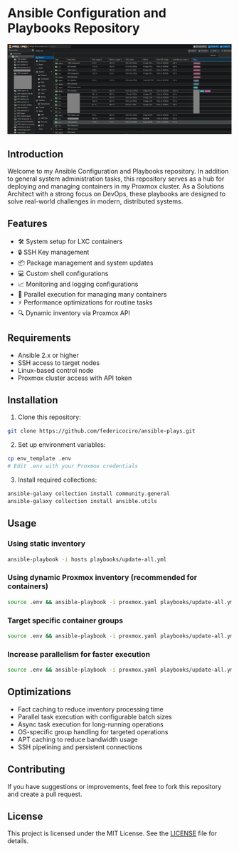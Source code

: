 # Ansible Configuration and Playbooks Repository

![Proxmox Lab](assets/pve.jpg)

## Introduction

Welcome to my Ansible Configuration and Playbooks repository. In addition to general system administration tasks, this repository serves as a hub for deploying and managing containers in my Proxmox cluster. As a Solutions Architect with a strong focus on DevOps, these playbooks are designed to solve real-world challenges in modern, distributed systems.

## Features

- 🛠 System setup for LXC containers
- 🔒 SSH Key management
- 📦 Package management and system updates
- 💻 Custom shell configurations
- 📈 Monitoring and logging configurations
- 🔄 Parallel execution for managing many containers
- ⚡ Performance optimizations for routine tasks
- 🔍 Dynamic inventory via Proxmox API

## Requirements

- Ansible 2.x or higher
- SSH access to target nodes
- Linux-based control node
- Proxmox cluster access with API token

## Installation

1. Clone this repository:

```bash
git clone https://github.com/federicociro/ansible-plays.git
```

2. Set up environment variables:

```bash
cp env_template .env
# Edit .env with your Proxmox credentials
```

3. Install required collections:

```bash
ansible-galaxy collection install community.general
ansible-galaxy collection install ansible.utils
```

## Usage

### Using static inventory

```bash
ansible-playbook -i hosts playbooks/update-all.yml
```

### Using dynamic Proxmox inventory (recommended for containers)

```bash
source .env && ansible-playbook -i proxmox.yaml playbooks/update-all.yml
```

### Target specific container groups

```bash
source .env && ansible-playbook -i proxmox.yaml playbooks/update-all.yml --limit 'prod'
```

### Increase parallelism for faster execution

```bash
source .env && ansible-playbook -i proxmox.yaml playbooks/update-all.yml -f 30
```

## Optimizations

- Fact caching to reduce inventory processing time
- Parallel task execution with configurable batch sizes
- Async task execution for long-running operations
- OS-specific group handling for targeted operations
- APT caching to reduce bandwidth usage
- SSH pipelining and persistent connections

## Contributing

If you have suggestions or improvements, feel free to fork this repository and create a pull request.

## License

This project is licensed under the MIT License. See the [LICENSE](LICENSE) file for details.
